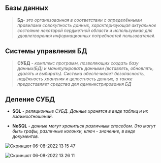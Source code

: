 ## Базы данных
> **Бд**- *это организованная в соответствии с определёнными правилами совокупность данных, характеризующая актуальное состояние некоторой пердметной области и используемая для удовлетворения информационных потребностей пользователей.*

## Системы управления БД

> **СУБД** - *комплекс программ, позволяющих создать базу данных(БД) и манипулировать данными (вставлять, обновлять, удалять и выбирать). Система обеспечивает безопасность, надёжность хранения и целостность данных, а также предоставляет средства для администрирования БД*



## Деление СУБД

- **SQL** - *реляционные СУБД. Данные хранятся в виде таблиц и их взаимоотношений.*

- **NoSQL** - *данные могут храниться различным способом. Это могут быть графы, различные колонки, ключ - значение, в виде документов.*

![Скриншот 06-08-2022 13 15 47](https://user-images.githubusercontent.com/84935915/183244675-80e1a619-b85a-4848-9900-8aecb5a23889.png)

![Скриншот 06-08-2022 13 26 11](https://user-images.githubusercontent.com/84935915/183245008-02498ebf-487f-49ae-bae4-a8d6ea4f6dd4.png)
